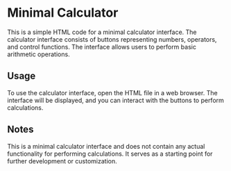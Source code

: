 # Minimal Calculator

This is a simple HTML code for a minimal calculator interface. The calculator interface consists of buttons representing numbers, operators, and control functions. The interface allows users to perform basic arithmetic operations.

## Usage

To use the calculator interface, open the HTML file in a web browser. The interface will be displayed, and you can interact with the buttons to perform calculations.

## Notes

This is a minimal calculator interface and does not contain any actual functionality for performing calculations. It serves as a starting point for further development or customization.
